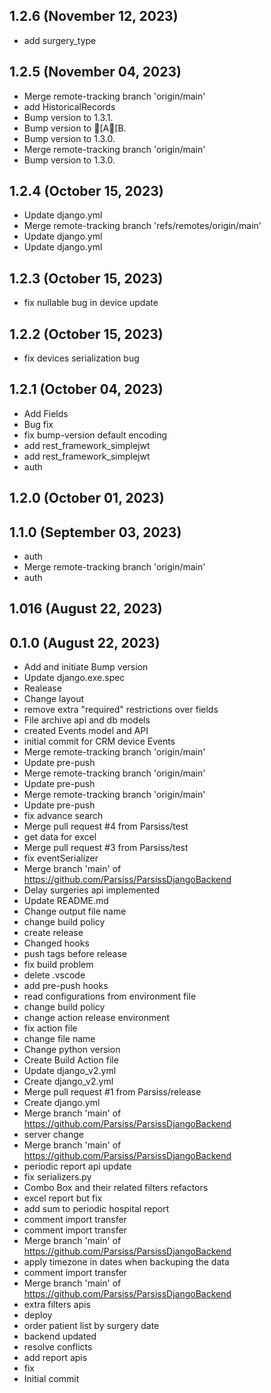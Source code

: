 ## 1.2.6 (November 12, 2023)
  - add surgery_type

## 1.2.5 (November 04, 2023)
  - Merge remote-tracking branch 'origin/main'
  - add HistoricalRecords
  - Bump version to 1.3.1.
  - Bump version to [A[B.
  - Bump version to 1.3.0.
  - Merge remote-tracking branch 'origin/main'
  - Bump version to 1.3.0.

## 1.2.4 (October 15, 2023)
  - Update django.yml
  - Merge remote-tracking branch 'refs/remotes/origin/main'
  - Update django.yml
  - Update django.yml

## 1.2.3 (October 15, 2023)
  - fix nullable bug in device update

## 1.2.2 (October 15, 2023)
  - fix devices serialization bug

## 1.2.1 (October 04, 2023)
  - Add Fields
  - Bug fix
  - fix bump-version default encoding
  - add rest_framework_simplejwt
  - add rest_framework_simplejwt
  - auth

## 1.2.0 (October 01, 2023)


## 1.1.0 (September 03, 2023)
  - auth
  - Merge remote-tracking branch 'origin/main'
  - auth

## 1.016 (August 22, 2023)


## 0.1.0 (August 22, 2023)
  - Add and initiate Bump version
  - Update django.exe.spec
  - Realease
  - Change layout
  - remove extra "required" restrictions over fields
  - File archive api and db models
  - created Events model and API
  - initial commit for CRM device Events
  - Merge remote-tracking branch 'origin/main'
  - Update pre-push
  - Merge remote-tracking branch 'origin/main'
  - Update pre-push
  - Merge remote-tracking branch 'origin/main'
  - Update pre-push
  - fix advance search
  - Merge pull request #4 from Parsiss/test
  - get data for excel
  - Merge pull request #3 from Parsiss/test
  - fix eventSerializer
  - Merge branch 'main' of https://github.com/Parsiss/ParsissDjangoBackend
  - Delay surgeries api implemented
  - Update README.md
  - Change output file name
  - change build policy
  - create release
  - Changed hooks
  - push tags before release
  - fix build problem
  - delete .vscode
  - add pre-push hooks
  - read configurations from environment file
  - change build policy
  - change action release environment
  - fix action file
  - change file name
  - Change python version
  - Create Build Action file
  - Update django_v2.yml
  - Create django_v2.yml
  - Merge pull request #1 from Parsiss/release
  - Create django.yml
  - Merge branch 'main' of https://github.com/Parsiss/ParsissDjangoBackend
  - server change
  - Merge branch 'main' of https://github.com/Parsiss/ParsissDjangoBackend
  - periodic report api update
  - fix serializers.py
  - Combo Box and their related filters refactors
  - excel report but fix
  - add sum to periodic hospital report
  - comment import transfer
  - comment import transfer
  - Merge branch 'main' of https://github.com/Parsiss/ParsissDjangoBackend
  - apply timezone in dates when backuping the data
  - comment import transfer
  - Merge branch 'main' of https://github.com/Parsiss/ParsissDjangoBackend
  - extra filters apis
  - deploy
  - order patient list by surgery date
  - backend updated
  - resolve conflicts
  - add report apis
  - fix
  - Initial commit

